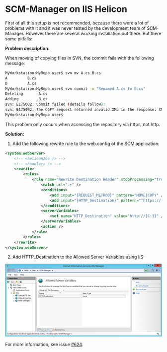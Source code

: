 # SCM-Manager on IIS Helicon
First of all this setup is not recommended, because there were a lot of problems with it and it was never tested by the development team of SCM-Manager. However there are several working installation out there. But there some pitfalls:

**Problem description:**

When moving of copying files in SVN, the commit fails with the following message:

```bash
MyWorkstation:MyRepo user$ svn mv A.cs B.cs
A         B.cs
D         A.cs
MyWorkstation:MyRepo user$ svn commit -m "Renamed A.cs to B.cs"
Deleting       A.cs
Adding         B.cs
svn: E175002: Commit failed (details follow):
svn: E175002: The COPY request returned invalid XML in the response: XML parse error at line 1: no element found (/svn/MyRepo/!svn/bc/4/A.cs)
MyWorkstation:MyRepo user$ 

```

This problem only occurs when accessing the repository via https, not http.

**Solution:**

1. Add the following rewrite rule to the web.config of the SCM application:

```xml
<system.webServer>
    <!-- <heliconZoo /> -->
    <!-- <handlers /> -->
    <rewrite>
        <rules>
            <rule name="Rewrite Destination Header" stopProcessing="true">
                <match url=".+" />
                <conditions>
                    <add input="{REQUEST_METHOD}" pattern="MOVE|COPY" />
                    <add input="{HTTP_Destination}" pattern="^https://(.+)$" />
                </conditions>
                <serverVariables>
                    <set name="HTTP_Destination" value="http://{C:1}" />
                </serverVariables>
                <action />
            </rule>
        </rules>
    </rewrite>
</system.webServer>
```

2. Add HTTP_Destination to the Allowed Server Variables using IIS:

![Helicon: Allowed Server Variables](screenshots/helicon-server-vars.png)

For more information, see issue [#624](https://bitbucket.org/sdorra/scm-manager/issue/624/svn-400-bad-request-on-copy-or-move-when).
